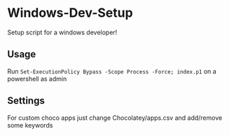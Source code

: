 # Windows-Dev-Setup
Setup script for a windows developer!

## Usage
Run `Set-ExecutionPolicy Bypass -Scope Process -Force; index.p1` on a powershell as admin

## Settings

For custom choco apps just change Chocolatey/apps.csv and add/remove some keywords
